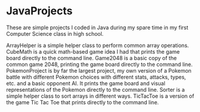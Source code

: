 # JavaProjects
These are simple projects I coded in Java during my spare time in my first Computer Science class in high school.

ArrayHelper is a simple helper class to perform common array operations.
CubeMath is a quick math-based game idea I had that prints the game board directly to the command line.
Game2048 is a basic copy of the common game 2048, printing the game board directly to the command line.
PokemonProject is by far the largest project, my own version of a Pokemon battle with different Pokemon
choices with different stats, attacks, types, etc. and a basic opponent AI. It prints the game board and
visual representations of the Pokemon directly to the command line.
Sorter is a simple helper class to sort arrays in different ways.
TicTacToe is a version of the game Tic Tac Toe that prints directly to the command line.
